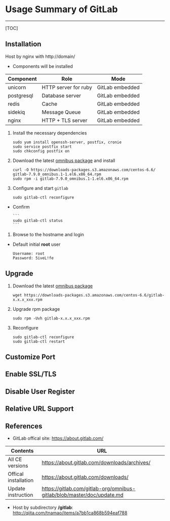 # Usage Summary of GitLab 
---

[TOC]

## Installation

Host by nginx with http://domain/

* Components will be installed

 | Component | Role | Mode |
 |--------------|-----------------------|-------------------|
 | unicorn      | HTTP server for ruby  | GitLab embedded   |
 | postgresql   | Database server       | GitLab embedded   |
 | redis        | Cache                 | GitLab embedded   |
 | sidekiq      | Message Queue         | GitLab embedded   |
 | nginx        | HTTP + TLS server     | GitLab embedded   |

1. Install the necessary dependencies

    ```
    sudo yum install openssh-server, postfix, cronie
    sudo service postfix start
    sudo chkconfig postfix on
    ```

1. Download the latest [omnibus package][archives] and install

    ```
    curl -O https://downloads-packages.s3.amazonaws.com/centos-6.6/ 
    gitlab-7.9.0_omnibus.1-1.el6.x86_64.rpm
    sudo rpm -i gitlab-7.9.0_omnibus.1-1.el6.x86_64.rpm
    ```

1. Configure and start `gitlab`

    ```
    sudo gitlab-ctl reconfigure
    ```

  * Confirm

        ```
        sudo gitlab-ctl status
        ```

1. Browse to the hostname and login
  * Default initial **root** user

    ```
    Username: root
    Password: 5iveL!fe
    ```

## Upgrade

1. Download the latest [omnibus package][archives]

    ```
    wget https://downloads-packages.s3.amazonaws.com/centos-6.6/gitlab-x.x.x_xxx.rpm
    ```

1. Upgrade rpm package

    ```
    sudo rpm -Uvh gitlab-x.x.x_xxx.rpm
    ```
    
1. Reconfigure

    ```
    sudo gitlab-ctl reconfigure
    sudo gitlab-ctl restart
    ```

## Customize Port

## Enable SSL/TLS

## Disable User Register

## Relative URL Support

## References

* GitLab offical site: https://about.gitlab.com/


 | Contents | URL |
 |--------|--------|
 | All CE versions      | https://about.gitlab.com/downloads/archives/ |
 | Offical installation | https://about.gitlab.com/downloads/ |
 | Update instruction   | https://gitlab.com/gitlab-org/omnibus-gitlab/blob/master/doc/update.md |

* Host by subdirectory **/gitlab**: http://qiita.com/tnamao/items/a7bb1ca868b594eaf788

[archives]: https://about.gitlab.com/downloads/archives/

